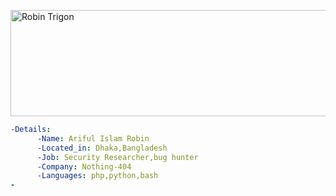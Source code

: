 <a href="https://cooltext.com"><img src="https://images.cooltext.com/5598067.png" width="688" height="170" alt="Robin Trigon" /></a>
```yaml
-Details:
      -Name: Ariful Islam Robin
      -Located_in: Dhaka,Bangladesh
      -Job: Security Researcher,bug hunter
      -Company: Nothing-404
      -Languages: php,python,bash
-

```
